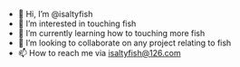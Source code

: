 - 👋 Hi, I’m @isaltyfish
- 👀 I’m interested in touching fish
- 🌱 I’m currently learning how to touching more fish
- 💞️ I’m looking to collaborate on any project relating to fish
- 📫 How to reach me via isaltyfish@126.com

<!---
isaltyfish/isaltyfish is a ✨ special ✨ repository because its `README.md` (this file) appears on your GitHub profile.
You can click the Preview link to take a look at your changes.
--->
